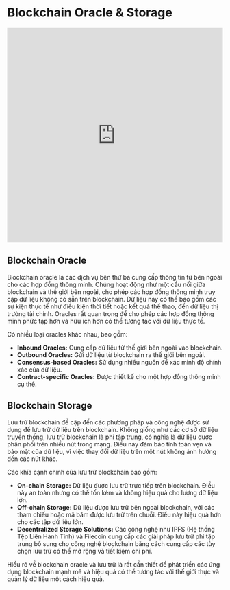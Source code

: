 # Blockchain Oracle & Storage

<iframe width="100%" height="500" src="https://www.youtube.com/embed/NW94eUNe-mc?si=_q3fASvddmpto_pf" title="YouTube video player" frameborder="0" allow="accelerometer; autoplay; clipboard-write; encrypted-media; gyroscope; picture-in-picture; web-share" referrerpolicy="strict-origin-when-cross-origin" allowfullscreen></iframe>

## Blockchain Oracle

Blockchain oracle là các dịch vụ bên thứ ba cung cấp thông tin từ bên ngoài cho các hợp đồng thông minh. Chúng hoạt động như một cầu nối giữa blockchain và thế giới bên ngoài, cho phép các hợp đồng thông minh truy cập dữ liệu không có sẵn trên blockchain. Dữ liệu này có thể bao gồm các sự kiện thực tế như điều kiện thời tiết hoặc kết quả thể thao, đến dữ liệu thị trường tài chính. Oracles rất quan trọng để cho phép các hợp đồng thông minh phức tạp hơn và hữu ích hơn có thể tương tác với dữ liệu thực tế.

Có nhiều loại oracles khác nhau, bao gồm:

- **Inbound Oracles:** Cung cấp dữ liệu từ thế giới bên ngoài vào blockchain.
- **Outbound Oracles:** Gửi dữ liệu từ blockchain ra thế giới bên ngoài.
- **Consensus-based Oracles:** Sử dụng nhiều nguồn để xác minh độ chính xác của dữ liệu.
- **Contract-specific Oracles:** Được thiết kế cho một hợp đồng thông minh cụ thể.

## Blockchain Storage

Lưu trữ blockchain đề cập đến các phương pháp và công nghệ được sử dụng để lưu trữ dữ liệu trên blockchain. Không giống như các cơ sở dữ liệu truyền thống, lưu trữ blockchain là phi tập trung, có nghĩa là dữ liệu được phân phối trên nhiều nút trong mạng. Điều này đảm bảo tính toàn vẹn và bảo mật của dữ liệu, vì việc thay đổi dữ liệu trên một nút không ảnh hưởng đến các nút khác.

Các khía cạnh chính của lưu trữ blockchain bao gồm:

- **On-chain Storage:** Dữ liệu được lưu trữ trực tiếp trên blockchain. Điều này an toàn nhưng có thể tốn kém và không hiệu quả cho lượng dữ liệu lớn.
- **Off-chain Storage:** Dữ liệu được lưu trữ bên ngoài blockchain, với các tham chiếu hoặc mã băm được lưu trữ trên chuỗi. Điều này hiệu quả hơn cho các tập dữ liệu lớn.
- **Decentralized Storage Solutions:** Các công nghệ như IPFS (Hệ thống Tệp Liên Hành Tinh) và Filecoin cung cấp các giải pháp lưu trữ phi tập trung bổ sung cho công nghệ blockchain bằng cách cung cấp các tùy chọn lưu trữ có thể mở rộng và tiết kiệm chi phí.

Hiểu rõ về blockchain oracle và lưu trữ là rất cần thiết để phát triển các ứng dụng blockchain mạnh mẽ và hiệu quả có thể tương tác với thế giới thực và quản lý dữ liệu một cách hiệu quả.
